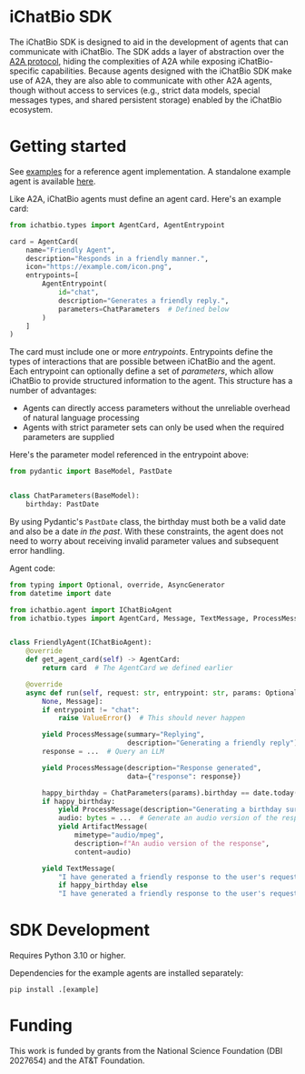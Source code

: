 # iChatBio SDK

The iChatBio SDK is designed to aid in the development of agents that can communicate with iChatBio. The SDK adds a
layer of abstraction over the [A2A protocol](https://github.com/google/a2a), hiding the complexities of A2A while
exposing iChatBio-specific capabilities. Because agents designed with the iChatBio SDK make use of A2A, they are also
able to communicate with other A2A agents, though without access to services (e.g., strict data models, special messages
types, and shared persistent storage) enabled by the iChatBio ecosystem.

# Getting started

See [examples](examples) for a reference agent implementation. A standalone example agent is
available [here](https://github.com/mielliott/ichatbio-agent-example).

Like A2A, iChatBio agents must define an agent card. Here's an example card:

```python
from ichatbio.types import AgentCard, AgentEntrypoint

card = AgentCard(
    name="Friendly Agent",
    description="Responds in a friendly manner.",
    icon="https://example.com/icon.png",
    entrypoints=[
        AgentEntrypoint(
            id="chat",
            description="Generates a friendly reply.",
            parameters=ChatParameters  # Defined below
        )
    ]
)
```

The card must include one or more *entrypoints*. Entrypoints define the types of interactions that are possible between
iChatBio and the agent. Each entrypoint can optionally define a set of *parameters*, which allow iChatBio to provide
structured information to the agent. This structure has a number of advantages:

* Agents can directly access parameters without the unreliable overhead of natural language processing
* Agents with strict parameter sets can only be used when the required parameters are supplied

Here's the parameter model referenced in the entrypoint above:

```python
from pydantic import BaseModel, PastDate


class ChatParameters(BaseModel):
    birthday: PastDate
```

By using Pydantic's `PastDate` class, the birthday must both be a valid date and also be a date *in the past*. With
these constraints, the agent does not need to worry about receiving invalid parameter values and subsequent error
handling.

Agent code:

```python
from typing import Optional, override, AsyncGenerator
from datetime import date

from ichatbio.agent import IChatBioAgent
from ichatbio.types import AgentCard, Message, TextMessage, ProcessMessage, ArtifactMessage


class FriendlyAgent(IChatBioAgent):
    @override
    def get_agent_card(self) -> AgentCard:
        return card  # The AgentCard we defined earlier

    @override
    async def run(self, request: str, entrypoint: str, params: Optional[dict], **kwargs) -> AsyncGenerator[
        None, Message]:
        if entrypoint != "chat":
            raise ValueError()  # This should never happen

        yield ProcessMessage(summary="Replying",
                             description="Generating a friendly reply")
        response = ...  # Query an LLM

        yield ProcessMessage(description="Response generated",
                             data={"response": response})

        happy_birthday = ChatParameters(params).birthday == date.today()
        if happy_birthday:
            yield ProcessMessage(description="Generating a birthday surprise")
            audio: bytes = ...  # Generate an audio version of the response
            yield ArtifactMessage(
                mimetype="audio/mpeg",
                description=f"An audio version of the response",
                content=audio)

        yield TextMessage(
            "I have generated a friendly response to the user's request. For their birthday, I also generated an audio version of the response."
            if happy_birthday else
            "I have generated a friendly response to the user's request.")
```

# SDK Development

Requires Python 3.10 or higher.

Dependencies for the example agents are installed separately:

```
pip install .[example]
```

# Funding

This work is funded by grants from the National Science Foundation (DBI 2027654) and the AT&T Foundation.

